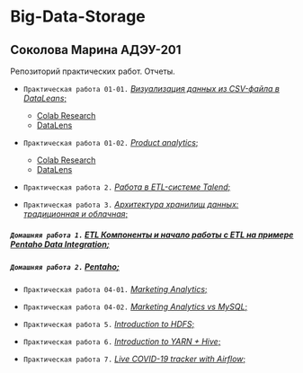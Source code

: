 # Big-Data-Storage
## Соколова Марина АДЭУ-201
Репозиторий практических работ. Отчеты.
- `Практическая работа 01-01.` [*Визуализация данных из CSV-файла в DataLeans*;](Big-Data.Pr%2001-1.pdf)
  - [Colab Research](https://colab.research.google.com/drive/1rqw00jyLdO0UoH3HsMzJA1nxDC5NixPA#scrollTo=90OyPsc0SYC8&uniqifier=7)
  - [DataLens](https://datalens.yandex/ccjd10vq5iwc2)

- `Практическая работа 01-02.` [*Product analytics*;](Big-Data.Pr%2001-2.pdf)
  - [Colab Research](https://colab.research.google.com/drive/1MIbJjGI_K29nnMXWO1ZyjC7o9zsVZ7i6)
  - [DataLens](https://datalens.yandex/eo3rm8cjj7d84)

- `Практическая работа 2.` [*Работа в ETL-системе Talend*;](Big-Data.Pr%202.pdf)

- `Практическая работа 3.` [*Архитектура хранилищ данных: традиционная и облачная*;](Big-Data.Pr%302.pdf)

##### `Домашняя работа 1.` [*ETL Компоненты и начало работы с ETL на примере Pentaho Data Integration*;]()

##### `Домашняя работа 2.` [*Pentaho*;]()

- `Практическая работа 04-01.` [*Marketing Analytics*;](Big-Data.Pr%2004-1.ipynb)
  
- `Практическая работа 04-02.` [*Marketing Analytics vs MySQL*;](Big-Data.Pr%2004-2.ipynb)

- `Практическая работа 5.` [*Introduction to HDFS*;]()

- `Практическая работа 6.` [*Introduction to YARN + Hive*;]()

- `Практическая работа 7.` [*Live COVID-19 tracker with Airflow*;]()
